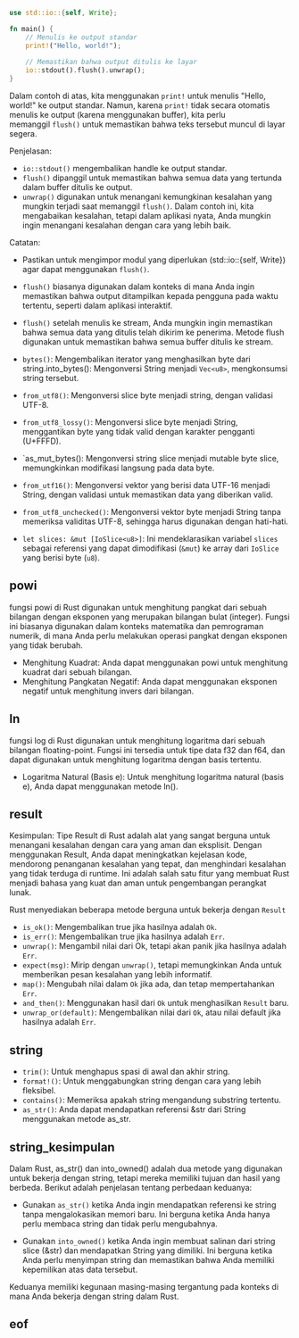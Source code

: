 ```rust
use std::io::{self, Write};

fn main() {
    // Menulis ke output standar
    print!("Hello, world!");
    
    // Memastikan bahwa output ditulis ke layar
    io::stdout().flush().unwrap();
}
```
Dalam contoh di atas, kita menggunakan `print!` untuk menulis "Hello, world!" ke output standar. Namun, karena `print!` tidak secara otomatis menulis ke output (karena menggunakan buffer), kita perlu memanggil `flush()` untuk memastikan bahwa teks tersebut muncul di layar segera.

Penjelasan:
* `io::stdout()` mengembalikan handle ke output standar.
* `flush()` dipanggil untuk memastikan bahwa semua data yang tertunda dalam buffer ditulis ke output.
* `unwrap()` digunakan untuk menangani kemungkinan kesalahan yang mungkin terjadi saat memanggil `flush()`. Dalam contoh ini, kita mengabaikan kesalahan, tetapi dalam aplikasi nyata, Anda mungkin ingin menangani kesalahan dengan cara yang lebih baik.

Catatan:
* Pastikan untuk mengimpor modul yang diperlukan (std::io::{self, Write}) agar dapat menggunakan `flush()`.
* `flush()` biasanya digunakan dalam konteks di mana Anda ingin memastikan bahwa output ditampilkan kepada pengguna pada waktu tertentu, seperti dalam aplikasi interaktif.
* `flush()` setelah menulis ke stream, Anda mungkin ingin memastikan bahwa semua data yang ditulis telah dikirim ke penerima. Metode flush digunakan untuk memastikan bahwa semua buffer ditulis ke stream.

* `bytes()`: Mengembalikan iterator yang menghasilkan byte dari string.into_bytes(): Mengonversi String menjadi `Vec<u8>`, mengkonsumsi string tersebut.
* `from_utf8()`: Mengonversi slice byte menjadi string, dengan validasi UTF-8.
* `from_utf8_lossy()`: Mengonversi slice byte menjadi String, menggantikan byte yang tidak valid dengan karakter pengganti (U+FFFD).
* `as_mut_bytes(): Mengonversi string slice menjadi mutable byte slice, memungkinkan modifikasi langsung pada data byte.
* `from_utf16()`: Mengonversi vektor yang berisi data UTF-16 menjadi String, dengan validasi untuk memastikan data yang diberikan valid.
* `from_utf8_unchecked()`: Mengonversi vektor byte menjadi String tanpa memeriksa validitas UTF-8, sehingga harus digunakan dengan hati-hati.
* `let slices: &mut [IoSlice<u8>]`: Ini mendeklarasikan variabel `slices` sebagai referensi yang dapat dimodifikasi (`&mut`) ke array dari `IoSlice` yang berisi byte (`u8`).

## powi
fungsi powi di Rust digunakan untuk menghitung pangkat dari sebuah bilangan dengan eksponen yang merupakan bilangan bulat (integer). Fungsi ini biasanya digunakan dalam konteks matematika dan pemrograman numerik, di mana Anda perlu melakukan operasi pangkat dengan eksponen yang tidak berubah.
* Menghitung Kuadrat: Anda dapat menggunakan powi untuk menghitung kuadrat dari sebuah bilangan.
* Menghitung Pangkatan Negatif: Anda dapat menggunakan eksponen negatif untuk menghitung invers dari bilangan.


## ln
fungsi log di Rust digunakan untuk menghitung logaritma dari sebuah bilangan floating-point. Fungsi ini tersedia untuk tipe data f32 dan f64, dan dapat digunakan untuk menghitung logaritma dengan basis tertentu.
* Logaritma Natural (Basis e): Untuk menghitung logaritma natural (basis e), Anda dapat menggunakan metode ln().


## result
Kesimpulan: Tipe Result di Rust adalah alat yang sangat berguna untuk menangani kesalahan dengan cara yang aman dan eksplisit. Dengan menggunakan Result, Anda dapat meningkatkan kejelasan kode, mendorong penanganan kesalahan yang tepat, dan menghindari kesalahan yang tidak terduga di runtime. Ini adalah salah satu fitur yang membuat Rust menjadi bahasa yang kuat dan aman untuk pengembangan perangkat lunak.

Rust menyediakan beberapa metode berguna untuk bekerja dengan `Result`
* `is_ok()`: Mengembalikan true jika hasilnya adalah `Ok`.
* `is_err()`: Mengembalikan true jika hasilnya adalah `Err`.
* `unwrap()`: Mengambil nilai dari Ok, tetapi akan panik jika hasilnya adalah `Err`.
* `expect(msg)`: Mirip dengan `unwrap()`, tetapi memungkinkan Anda untuk memberikan pesan kesalahan yang lebih informatif.
* `map()`: Mengubah nilai dalam `Ok` jika ada, dan tetap mempertahankan `Err`.
* `and_then()`: Menggunakan hasil dari `Ok` untuk menghasilkan `Result` baru.
* `unwrap_or(default)`: Mengembalikan nilai dari `Ok`, atau nilai default jika hasilnya adalah `Err`.


## string
* `trim()`: Untuk menghapus spasi di awal dan akhir string.
* `format!()`: Untuk menggabungkan string dengan cara yang lebih fleksibel.
* `contains()`: Memeriksa apakah string mengandung substring tertentu.
* `as_str()`: Anda dapat mendapatkan referensi &str dari String menggunakan metode as_str.


## string_kesimpulan
Dalam Rust, as_str() dan into_owned() adalah dua metode yang digunakan untuk bekerja dengan string, tetapi mereka memiliki tujuan dan hasil yang berbeda. Berikut adalah penjelasan tentang perbedaan keduanya:

* Gunakan `as_str()` ketika Anda ingin mendapatkan referensi ke string tanpa mengalokasikan memori baru. Ini berguna ketika Anda hanya perlu membaca string dan tidak perlu mengubahnya.

* Gunakan `into_owned()` ketika Anda ingin membuat salinan dari string slice (&str) dan mendapatkan String yang dimiliki. Ini berguna ketika Anda perlu menyimpan string dan memastikan bahwa Anda memiliki kepemilikan atas data tersebut.

Keduanya memiliki kegunaan masing-masing tergantung pada konteks di mana Anda bekerja dengan string dalam Rust.









## eof
